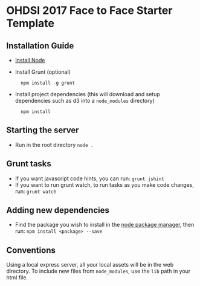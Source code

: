 # OHDSI 2017 Face to Face Starter Template

## Installation Guide
* [Install Node](https://nodejs.org/en/download/)
* Install Grunt (optional)
		
		npm install -g grunt
		
* Install project dependencies (this will download and setup dependencies such as d3 into a `node_modules` directory) 
		
		npm install

## Starting the server
* Run in the root directory
	`node .`

## Grunt tasks
* If you want javascript code hints, you can run:
  `grunt jshint`
* If you want to run grunt watch, to run tasks as you make code changes, run:
  `grunt watch`


## Adding new dependencies
* Find the package you wish to install in the [node package manager](https://www.npmjs.com/), then run:
  `npm install <package> --save`

## Conventions
Using a local express server, all your local assets will be in the web directory.
To include new files from `node_modules`, use the `lib` path in your html file.
